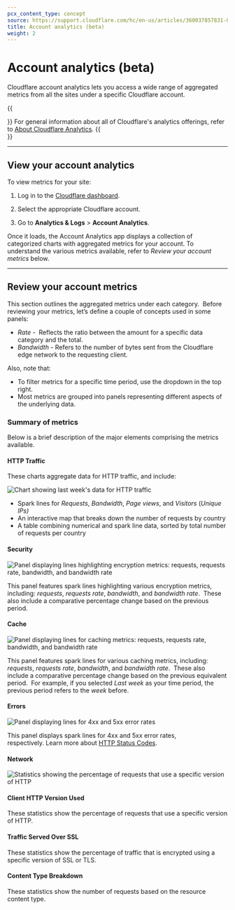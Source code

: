 ```yaml
---
pcx_content_type: concept
source: https://support.cloudflare.com/hc/en-us/articles/360037857831-Understanding-Cloudflare-Account-Analytics-beta-
title: Account analytics (beta)
weight: 2
---
```


# Account analytics (beta)

Cloudflare account analytics lets you access a wide range of aggregated metrics from all the sites under a specific Cloudflare account.

{{<Aside type="note">}}
For general information about all of Cloudflare's analytics offerings, refer to [About Cloudflare Analytics](/fundamentals/data-products/about-analytics/).
{{</Aside>}}

___

## View your account analytics

To view metrics for your site:

1. Log in to the [Cloudflare dashboard](https://dash.cloudflare.com).

2. Select the appropriate Cloudflare account.

3. Go to **Analytics & Logs** > **Account Analytics**.

Once it loads, the Account Analytics app displays a collection of categorized charts with aggregated metrics for your account. To understand the various metrics available, refer to _Review your account metrics_ below.

___

## Review your account metrics

This section outlines the aggregated metrics under each category.  Before reviewing your metrics, let’s define a couple of concepts used in some panels:

-   _Rate_ -  Reflects the ratio between the amount for a specific data category and the total.
-   _Bandwidth_ - Refers to the number of bytes sent from the Cloudflare edge network to the requesting client.

Also, note that:

-   To filter metrics for a specific time period, use the dropdown in the top right.
-   Most metrics are grouped into panels representing different aspects of the underlying data.

### Summary of metrics

Below is a brief description of the major elements comprising the metrics available.

#### HTTP Traffic

These charts aggregate data for HTTP traffic, and include:

![Chart showing last week's data for HTTP traffic](/images/support/hc-dash-account-analytics-map.png)

-   Spark lines for _Requests_, _Bandwidth_, _Page views_, and _Visitors_ (_Unique IPs)_
-   An interactive map that breaks down the number of requests by country
-   A table combining numerical and spark line data, sorted by total number of requests per country

#### Security

![Panel displaying lines highlighting encryption metrics: requests, requests rate, bandwidth, and bandwidth rate](/images/support/hc-dash-account-analytics_security_panel.png)

This panel features spark lines highlighting various encryption metrics, including: _requests_, _requests rate_, _bandwidth_, and _bandwidth rate_.  These also include a comparative percentage change based on the previous period.

#### Cache

![Panel displaying lines for caching metrics: requests, requests rate, bandwidth, and bandwidth rate](/images/support/hc-dash-account-analytics_cache_card.png)

This panel features spark lines for various caching metrics, including: _requests_, _requests rate_, _bandwidth_, and _bandwidth rate_.  These also include a comparative percentage change based on the previous equivalent period.  For example, if you selected _Last week_ as your time period, the previous period refers to the _week_ before.

#### Errors

![Panel displaying lines for 4xx and 5xx error rates](/images/support/hc-account-analytics_errors_card.png)

This panel displays spark lines for 4xx and 5xx error rates, respectively. Learn more about [HTTP Status Codes](/support/troubleshooting/http-status-codes/http-status-codes/). 

#### Network

![Statistics showing the percentage of requests that use a specific version of HTTP](/images/support/hc-dash-account-analytics_network_card.png)

#### Client HTTP Version Used

These statistics show the percentage of requests that use a specific version of HTTP.

#### Traffic Served Over SSL

These statistics show the percentage of traffic that is encrypted using a specific version of SSL or TLS.

#### Content Type Breakdown

These statistics show the number of requests based on the resource content type.

